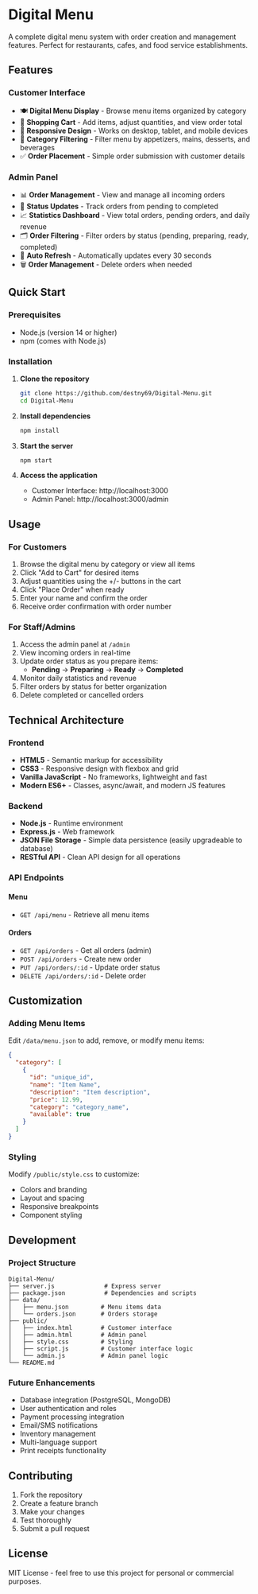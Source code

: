 # Digital Menu

A complete digital menu system with order creation and management features. Perfect for restaurants, cafes, and food service establishments.

## Features

### Customer Interface
- 🍽️ **Digital Menu Display** - Browse menu items organized by category
- 🛒 **Shopping Cart** - Add items, adjust quantities, and view order total
- 📱 **Responsive Design** - Works on desktop, tablet, and mobile devices
- 🎯 **Category Filtering** - Filter menu by appetizers, mains, desserts, and beverages
- ✅ **Order Placement** - Simple order submission with customer details

### Admin Panel
- 📊 **Order Management** - View and manage all incoming orders
- 🔄 **Status Updates** - Track orders from pending to completed
- 📈 **Statistics Dashboard** - View total orders, pending orders, and daily revenue
- 🗂️ **Order Filtering** - Filter orders by status (pending, preparing, ready, completed)
- 🔄 **Auto Refresh** - Automatically updates every 30 seconds
- 🗑️ **Order Management** - Delete orders when needed

## Quick Start

### Prerequisites
- Node.js (version 14 or higher)
- npm (comes with Node.js)

### Installation

1. **Clone the repository**
   ```bash
   git clone https://github.com/destny69/Digital-Menu.git
   cd Digital-Menu
   ```

2. **Install dependencies**
   ```bash
   npm install
   ```

3. **Start the server**
   ```bash
   npm start
   ```

4. **Access the application**
   - Customer Interface: http://localhost:3000
   - Admin Panel: http://localhost:3000/admin

## Usage

### For Customers
1. Browse the digital menu by category or view all items
2. Click "Add to Cart" for desired items
3. Adjust quantities using the +/- buttons in the cart
4. Click "Place Order" when ready
5. Enter your name and confirm the order
6. Receive order confirmation with order number

### For Staff/Admins
1. Access the admin panel at `/admin`
2. View incoming orders in real-time
3. Update order status as you prepare items:
   - **Pending** → **Preparing** → **Ready** → **Completed**
4. Monitor daily statistics and revenue
5. Filter orders by status for better organization
6. Delete completed or cancelled orders

## Technical Architecture

### Frontend
- **HTML5** - Semantic markup for accessibility
- **CSS3** - Responsive design with flexbox and grid
- **Vanilla JavaScript** - No frameworks, lightweight and fast
- **Modern ES6+** - Classes, async/await, and modern JS features

### Backend
- **Node.js** - Runtime environment
- **Express.js** - Web framework
- **JSON File Storage** - Simple data persistence (easily upgradeable to database)
- **RESTful API** - Clean API design for all operations

### API Endpoints

#### Menu
- `GET /api/menu` - Retrieve all menu items

#### Orders
- `GET /api/orders` - Get all orders (admin)
- `POST /api/orders` - Create new order
- `PUT /api/orders/:id` - Update order status
- `DELETE /api/orders/:id` - Delete order

## Customization

### Adding Menu Items
Edit `/data/menu.json` to add, remove, or modify menu items:

```json
{
  "category": [
    {
      "id": "unique_id",
      "name": "Item Name",
      "description": "Item description",
      "price": 12.99,
      "category": "category_name",
      "available": true
    }
  ]
}
```

### Styling
Modify `/public/style.css` to customize:
- Colors and branding
- Layout and spacing
- Responsive breakpoints
- Component styling

## Development

### Project Structure
```
Digital-Menu/
├── server.js              # Express server
├── package.json           # Dependencies and scripts
├── data/
│   ├── menu.json         # Menu items data
│   └── orders.json       # Orders storage
├── public/
│   ├── index.html        # Customer interface
│   ├── admin.html        # Admin panel
│   ├── style.css         # Styling
│   ├── script.js         # Customer interface logic
│   └── admin.js          # Admin panel logic
└── README.md
```

### Future Enhancements
- Database integration (PostgreSQL, MongoDB)
- User authentication and roles
- Payment processing integration
- Email/SMS notifications
- Inventory management
- Multi-language support
- Print receipts functionality

## Contributing
1. Fork the repository
2. Create a feature branch
3. Make your changes
4. Test thoroughly
5. Submit a pull request

## License
MIT License - feel free to use this project for personal or commercial purposes.
